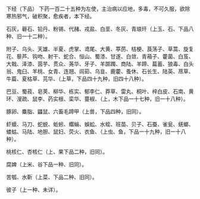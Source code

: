 下经（下品）
下药一百二十五种为左使，主治病以应地，多毒，不可久服，欲除寒热邪气，破积聚，愈疾者，本下经。

石灰，礜石、铅丹、粉锡、代赭、戎盐、白垩、冬灰、青琅玕（上玉、石、下品八种、旧一十二种）。

附子、乌头、天雄、半夏、虎掌、鸢尾、大黄、葶苈、桔梗、莨荡子、草蒿、旋复花、藜芦、钩吻、射干、蛇合、恒山、蜀漆、甘遂、白敛、青葙子、藿菌、白芨、大戟、泽漆、茵芋、贯众、荛华、牙子、羊踯躅、商陆、羊蹄、萹蓄、狼毒、白头翁、鬼臼、羊桃、女青、连翘、闾茹、乌韭、鹿藿、蚤休、石长生、陆英、荩草、牛萹、夏枯草、芫华、（上草，下品四十九种，旧四十八种）。

巴豆、蜀菽、皂荚、柳华、栋实、郁李仁、莽草、雷丸、桐叶、梓白皮、石南、黄环、溲疏、鼠李、药实根、栾华、蔓椒、（上，木下品一十七种，旧一十八种）。

豚卵、麋脂、鼺鼠、六畜毛蹄甲（上兽，下品四种，旧同）。

虾蟆、马刀、蛇蜕、蚯蚓、蠮螉、蜈蚣、水蛭、班苗、贝子、石蚕、雀瓮、蜣螂、蝼蛄、马陆、地胆、鼠妇、荧火、衣鱼、（上虫、鱼，下品一十九种，旧一十八种）。

桃核仁、杏核仁（上、果下品二种，旧同）。

腐婢（上米、谷下品一种、旧同）。

苦瓠、水靳（上菜、下品二种、旧同）。

彼子（上一种、未详）。